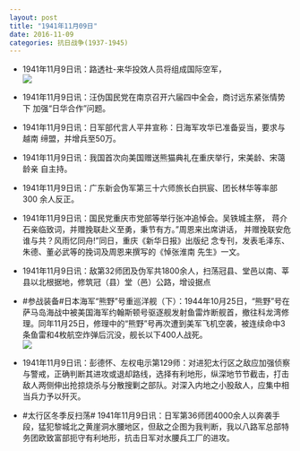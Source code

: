 ```yaml
---
layout: post
title: "1941年11月09日"
date: 2016-11-09
categories: 抗日战争(1937-1945)
---
```


<meta name="referrer" content="no-referrer" />

- 1941年11月9日讯：路透社-来华投效人员将组成国际空军， <br/><img src="https://ww2.sinaimg.cn/large/aca367d8jw1f9m93jony1j20gf0gx44s.jpg" />

- 1941年11月9日讯：汪伪国民党在南京召开六届四中全会，商讨远东紧张情势下 加强“日华合作”问题。 

- 1941年11月9日讯：日军部代言人平井宣称：日海军攻华已准备妥当，要求与越南 缔盟，并增兵至50万。 

- 1941年11月9日讯：我国首次向美国赠送熊猫典礼在重庆举行，宋美龄、宋蔼龄亲 自主持。 

- 1941年11月9日讯：广东新会伪军第三十六师旅长白拱宸、团长林华等率部300 余人反正。 

- 1941年11月9日讯：国民党重庆市党部等举行张冲追悼会。吴铁城主祭， 蒋介石亲临致词，并赠挽联赴义至勇，秉节有方。”周恩来出席讲话， 并赠挽联安危谁与共？风雨忆同舟!”同日，重庆《新华日报》出版纪 念专刊，发表毛泽东、朱德、董必武等的挽词及周恩来撰写的《悼张淮南 先生》一文。 

- 1941年11月9日讯：敌第32师团及伪军共1800余人，扫荡冠县、堂邑以南、莘县以北根据地，修筑冠（县）堂（邑）公路，增设据点 

- #参战装备#日本海军“熊野”号重巡洋舰（下）：1944年10月25日，“熊野”号在萨马岛海战中被美国海军约翰斯顿号驱逐舰发射鱼雷炸断舰首，撤往科龙湾修理。同年11月25日，修理中的“熊野”号再次遭到美军飞机空袭，被连续命中3条鱼雷和4枚航空炸弹后沉没，舰长以下400人战死。 <br/><img src="https://ww2.sinaimg.cn/large/aca367d8jw1f9lmju6ok2j20db0idwhm.jpg" />

- 1941年11月9日讯：彭德怀、左权电示第129师：对进犯太行区之敌应加强侦察与警戒，正确判断其进攻或退却路线，选择有利地形，纵深地节节截击，打击敌人两侧伸出抢掠烧杀与分散搜剿之部队。对深入内地之小股敌人，应集中相当兵力予以歼灭。 

- #太行区冬季反扫荡# 1941年11月9日讯：日军第36师团4000余人以奔袭手段，猛犯黎城北之黄崖洞水腰地区，但敌之企图为我判断，我以八路军总部特务团欧致富部扼守有利地形，抗击日军对水腰兵工厂的进攻。 

